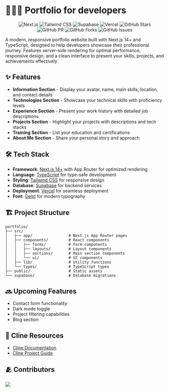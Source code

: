 # 👨🏻‍💻 Portfolio for developers

<div align="center">

  ![Next.js](https://img.shields.io/badge/Next.js-000000?logo=nextdotjs&logoColor=fff&style=flat)
  ![Tailwind CSS](https://img.shields.io/badge/Tailwind%20CSS-06B6D4?logo=tailwindcss&logoColor=fff&style=flat)
  ![Supabase](https://img.shields.io/badge/Supabase-18AB2E?logo=supabase&logoColor=fff&style=flat)
  ![Vercel](https://img.shields.io/badge/Vercel-000000?logo=vercel&logoColor=fff&style=flat)
  ![GitHub Stars](https://img.shields.io/github/stars/moilolon/portfolio)
  ![GitHub PR](https://img.shields.io/github/issues-pr/moilolon/portfolio?label=Pull%20Requests)
  ![GitHub Forks](https://img.shields.io/github/forks/moilolon/portfolio)
  ![GitHub Issues](https://img.shields.io/github/issues/moilolon/portfolio?label=Issues)

</div>

A modern, responsive portfolio website built with Next.js 14+ and TypeScript, designed to help developers showcase their professional journey. Features server-side rendering for optimal performance, responsive design, and a clean interface to present your skills, projects, and achievements effectively.

## ✨ Features

- **Information Section** - Display your avatar, name, main skills, location, and contact details
- **Technologies Section** - Showcase your technical skills with proficiency levels
- **Experience Section** - Present your work history with detailed job descriptions
- **Projects Section** - Highlight your projects with descriptions and tech stacks
- **Training Section** - List your education and certifications
- **About Me Section** - Share your personal story and approach

## 🛠 Tech Stack

- **Framework**: [Next.js 14+](https://nextjs.org) with App Router for optimized rendering
- **Language**: [TypeScript](https://www.typescriptlang.org/) for type-safe development
- **Styling**: [Tailwind CSS](https://tailwindcss.com/) for responsive design
- **Database**: [Supabase](https://supabase.com/) for backend services
- **Deployment**: [Vercel](https://vercel.com) for seamless deployment
- **Font**: [Geist](https://vercel.com/font) for modern typography

## 🏗 Project Structure

```
portfolio/
├── src/
│   ├── app/                # Next.js App Router pages
│   ├── components/         # React components
│   │   ├── forms/          # Form components
│   │   ├── layouts/        # Layout components
│   │   ├── sections/       # Main section components
│   │   └── ui/             # UI components
│   ├── lib/                # Utility functions
│   └── types/              # TypeScript types
├── public/                 # Static assets
└── supabase/               # Database migrations
```

## 🔜 Upcoming Features

- Contact form functionality
- Dark mode toggle
- Project filtering capabilities
- Blog section

## 🤖 Cline Resources

- [Cline Documentation](https://docs.cline.bot)
- [Cline Project Guide](https://github.com/mgesteban/cline_project_guide)

## 🫂 Contributors

<a href="https://github.com/moilolon/portfolio/graphs/contributors">
  <img src="https://contrib.rocks/image?repo=moilolon/portfolio" />
</a>
